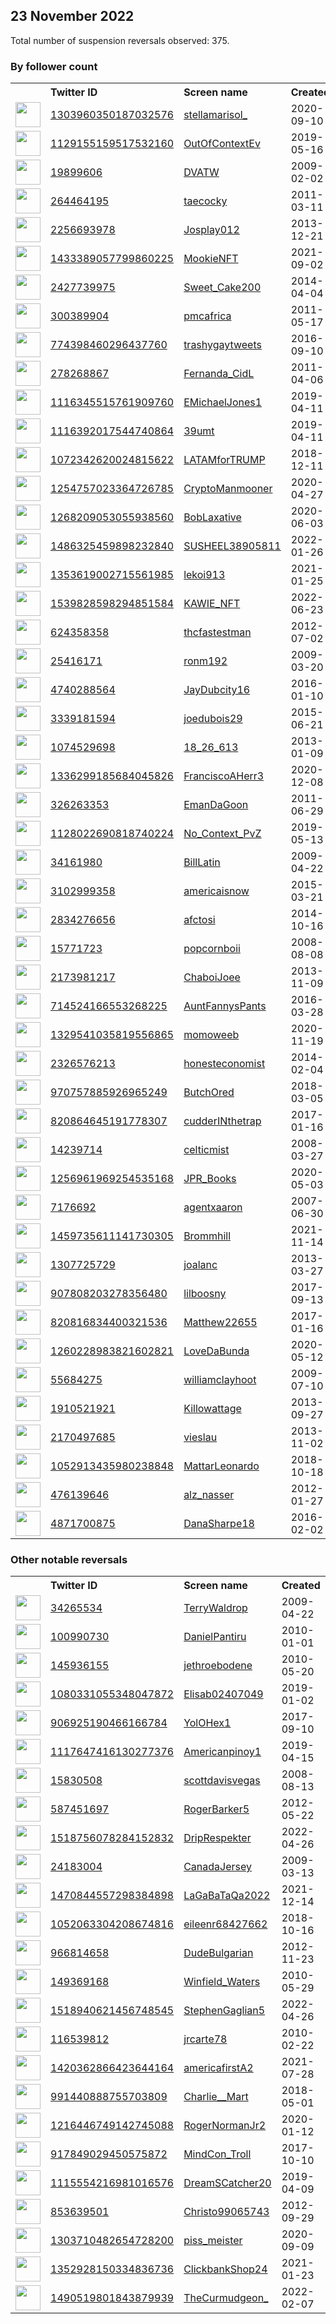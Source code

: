 
## 23 November 2022
Total number of suspension reversals observed: 375.

### By follower count
<table><tr><th></th><th align="left">Twitter ID</th><th align="left">Screen name</th>
<th align="left">Created</th><th align="left">Status</th><th align="left">Suspended</th><th align="left">Followers</th>
<tr><td><a href="https://pbs.twimg.com/profile_images/1616505595472842755/2-ROD5Zl_normal.jpg"><img src="https://pbs.twimg.com/profile_images/1616505595472842755/2-ROD5Zl_normal.jpg" width="40px" height="40px" align="center"/></a></td><td><a href="https://twitter.com/intent/user?user_id=1303960350187032576">1303960350187032576</a></td><td><a href="https://twitter.com/stellamarisol_">stellamarisol_</a></td><td>2020-09-10</td><td align="center"></td><td>2022-11-12</td><td>430958</td></tr>
<tr><td><a href="https://pbs.twimg.com/profile_images/1595321120512770050/w7Pog7NP_normal.jpg"><img src="https://pbs.twimg.com/profile_images/1595321120512770050/w7Pog7NP_normal.jpg" width="40px" height="40px" align="center"/></a></td><td><a href="https://twitter.com/intent/user?user_id=1129155159517532160">1129155159517532160</a></td><td><a href="https://twitter.com/OutOfContextEv">OutOfContextEv</a></td><td>2019-05-16</td><td align="center"></td><td></td><td>397509</td></tr>
<tr><td><a href="https://pbs.twimg.com/profile_images/1214971037420605441/zsclHUeE_normal.jpg"><img src="https://pbs.twimg.com/profile_images/1214971037420605441/zsclHUeE_normal.jpg" width="40px" height="40px" align="center"/></a></td><td><a href="https://twitter.com/intent/user?user_id=19899606">19899606</a></td><td><a href="https://twitter.com/DVATW">DVATW</a></td><td>2009-02-02</td><td align="center">✔️</td><td></td><td>183558</td></tr>
<tr><td><a href="https://pbs.twimg.com/profile_images/1621616216325476353/PBZhzS31_normal.jpg"><img src="https://pbs.twimg.com/profile_images/1621616216325476353/PBZhzS31_normal.jpg" width="40px" height="40px" align="center"/></a></td><td><a href="https://twitter.com/intent/user?user_id=264464195">264464195</a></td><td><a href="https://twitter.com/taecocky">taecocky</a></td><td>2011-03-11</td><td align="center"></td><td></td><td>115930</td></tr>
<tr><td><a href="https://pbs.twimg.com/profile_images/1310271969607266307/Rvx2_Tga_normal.png"><img src="https://pbs.twimg.com/profile_images/1310271969607266307/Rvx2_Tga_normal.png" width="40px" height="40px" align="center"/></a></td><td><a href="https://twitter.com/intent/user?user_id=2256693978">2256693978</a></td><td><a href="https://twitter.com/Josplay012">Josplay012</a></td><td>2013-12-21</td><td align="center"></td><td></td><td>111484</td></tr>
<tr><td><a href="https://pbs.twimg.com/profile_images/1504586854900842499/4H_g9ddX_normal.jpg"><img src="https://pbs.twimg.com/profile_images/1504586854900842499/4H_g9ddX_normal.jpg" width="40px" height="40px" align="center"/></a></td><td><a href="https://twitter.com/intent/user?user_id=1433389057799860225">1433389057799860225</a></td><td><a href="https://twitter.com/MookieNFT">MookieNFT</a></td><td>2021-09-02</td><td align="center"></td><td>2022-11-08</td><td>95644</td></tr>
<tr><td><a href="https://pbs.twimg.com/profile_images/793133142634668033/2nPeCL0n_normal.jpg"><img src="https://pbs.twimg.com/profile_images/793133142634668033/2nPeCL0n_normal.jpg" width="40px" height="40px" align="center"/></a></td><td><a href="https://twitter.com/intent/user?user_id=2427739975">2427739975</a></td><td><a href="https://twitter.com/Sweet_Cake200">Sweet_Cake200</a></td><td>2014-04-04</td><td align="center"></td><td>2022-10-16</td><td>91277</td></tr>
<tr><td><a href="https://pbs.twimg.com/profile_images/1621916895380119552/GWGwWx8o_normal.jpg"><img src="https://pbs.twimg.com/profile_images/1621916895380119552/GWGwWx8o_normal.jpg" width="40px" height="40px" align="center"/></a></td><td><a href="https://twitter.com/intent/user?user_id=300389904">300389904</a></td><td><a href="https://twitter.com/pmcafrica">pmcafrica</a></td><td>2011-05-17</td><td align="center"></td><td></td><td>78590</td></tr>
<tr><td><a href="https://pbs.twimg.com/profile_images/1612010236516405248/K9oOtYwQ_normal.jpg"><img src="https://pbs.twimg.com/profile_images/1612010236516405248/K9oOtYwQ_normal.jpg" width="40px" height="40px" align="center"/></a></td><td><a href="https://twitter.com/intent/user?user_id=774398460296437760">774398460296437760</a></td><td><a href="https://twitter.com/trashygaytweets">trashygaytweets</a></td><td>2016-09-10</td><td align="center"></td><td></td><td>60247</td></tr>
<tr><td><a href="https://pbs.twimg.com/profile_images/1623422141252116484/jseb7rhZ_normal.jpg"><img src="https://pbs.twimg.com/profile_images/1623422141252116484/jseb7rhZ_normal.jpg" width="40px" height="40px" align="center"/></a></td><td><a href="https://twitter.com/intent/user?user_id=278268867">278268867</a></td><td><a href="https://twitter.com/Fernanda_CidL">Fernanda_CidL</a></td><td>2011-04-06</td><td align="center"></td><td></td><td>45172</td></tr>
<tr><td><a href="https://pbs.twimg.com/profile_images/1227682785562746881/Whu8v_Yz_normal.jpg"><img src="https://pbs.twimg.com/profile_images/1227682785562746881/Whu8v_Yz_normal.jpg" width="40px" height="40px" align="center"/></a></td><td><a href="https://twitter.com/intent/user?user_id=1116345515761909760">1116345515761909760</a></td><td><a href="https://twitter.com/EMichaelJones1">EMichaelJones1</a></td><td>2019-04-11</td><td align="center"></td><td></td><td>40400</td></tr>
<tr><td><a href="https://pbs.twimg.com/profile_images/1606016069998678039/N0TaQCdS_normal.jpg"><img src="https://pbs.twimg.com/profile_images/1606016069998678039/N0TaQCdS_normal.jpg" width="40px" height="40px" align="center"/></a></td><td><a href="https://twitter.com/intent/user?user_id=1116392017544740864">1116392017544740864</a></td><td><a href="https://twitter.com/39umt">39umt</a></td><td>2019-04-11</td><td align="center"></td><td>2022-11-17</td><td>36818</td></tr>
<tr><td><a href="https://pbs.twimg.com/profile_images/1409317375665709059/sCLKN_JJ_normal.jpg"><img src="https://pbs.twimg.com/profile_images/1409317375665709059/sCLKN_JJ_normal.jpg" width="40px" height="40px" align="center"/></a></td><td><a href="https://twitter.com/intent/user?user_id=1072342620024815622">1072342620024815622</a></td><td><a href="https://twitter.com/LATAMforTRUMP">LATAMforTRUMP</a></td><td>2018-12-11</td><td align="center"></td><td>2022-10-29</td><td>34419</td></tr>
<tr><td><a href="https://pbs.twimg.com/profile_images/1548709772958248962/OYaJU2LI_normal.jpg"><img src="https://pbs.twimg.com/profile_images/1548709772958248962/OYaJU2LI_normal.jpg" width="40px" height="40px" align="center"/></a></td><td><a href="https://twitter.com/intent/user?user_id=1254757023364726785">1254757023364726785</a></td><td><a href="https://twitter.com/CryptoManmooner">CryptoManmooner</a></td><td>2020-04-27</td><td align="center"></td><td>2022-11-08</td><td>34313</td></tr>
<tr><td><a href="https://pbs.twimg.com/profile_images/1600988046240907264/OGkEfZ8v_normal.jpg"><img src="https://pbs.twimg.com/profile_images/1600988046240907264/OGkEfZ8v_normal.jpg" width="40px" height="40px" align="center"/></a></td><td><a href="https://twitter.com/intent/user?user_id=1268209053055938560">1268209053055938560</a></td><td><a href="https://twitter.com/BobLaxative">BobLaxative</a></td><td>2020-06-03</td><td align="center"></td><td>2022-09-01</td><td>30521</td></tr>
<tr><td><a href="https://pbs.twimg.com/profile_images/1622794564590522368/AwKP5X_c_normal.jpg"><img src="https://pbs.twimg.com/profile_images/1622794564590522368/AwKP5X_c_normal.jpg" width="40px" height="40px" align="center"/></a></td><td><a href="https://twitter.com/intent/user?user_id=1486325459898232840">1486325459898232840</a></td><td><a href="https://twitter.com/SUSHEEL38905811">SUSHEEL38905811</a></td><td>2022-01-26</td><td align="center">🚫</td><td>2022-11-10</td><td>29930</td></tr>
<tr><td><a href="https://pbs.twimg.com/profile_images/1611416832707297281/2wjJxGiF_normal.jpg"><img src="https://pbs.twimg.com/profile_images/1611416832707297281/2wjJxGiF_normal.jpg" width="40px" height="40px" align="center"/></a></td><td><a href="https://twitter.com/intent/user?user_id=1353619002715561985">1353619002715561985</a></td><td><a href="https://twitter.com/lekoi913">lekoi913</a></td><td>2021-01-25</td><td align="center"></td><td>2022-11-17</td><td>27141</td></tr>
<tr><td><a href="https://pbs.twimg.com/profile_images/1573303360597348352/N43e4PNm_normal.jpg"><img src="https://pbs.twimg.com/profile_images/1573303360597348352/N43e4PNm_normal.jpg" width="40px" height="40px" align="center"/></a></td><td><a href="https://twitter.com/intent/user?user_id=1539828598294851584">1539828598294851584</a></td><td><a href="https://twitter.com/KAWIE_NFT">KAWIE_NFT</a></td><td>2022-06-23</td><td align="center"></td><td>2022-11-08</td><td>15374</td></tr>
<tr><td><a href="https://pbs.twimg.com/profile_images/1612672435601408000/Lb8hzI7T_normal.jpg"><img src="https://pbs.twimg.com/profile_images/1612672435601408000/Lb8hzI7T_normal.jpg" width="40px" height="40px" align="center"/></a></td><td><a href="https://twitter.com/intent/user?user_id=624358358">624358358</a></td><td><a href="https://twitter.com/thcfastestman">thcfastestman</a></td><td>2012-07-02</td><td align="center"></td><td></td><td>12373</td></tr>
<tr><td><a href="https://pbs.twimg.com/profile_images/1518706878661996544/geXH4Ddx_normal.jpg"><img src="https://pbs.twimg.com/profile_images/1518706878661996544/geXH4Ddx_normal.jpg" width="40px" height="40px" align="center"/></a></td><td><a href="https://twitter.com/intent/user?user_id=25416171">25416171</a></td><td><a href="https://twitter.com/ronm192">ronm192</a></td><td>2009-03-20</td><td align="center"></td><td>2022-11-08</td><td>10999</td></tr>
<tr><td><a href="https://pbs.twimg.com/profile_images/1378054708321996803/SUXjPFio_normal.jpg"><img src="https://pbs.twimg.com/profile_images/1378054708321996803/SUXjPFio_normal.jpg" width="40px" height="40px" align="center"/></a></td><td><a href="https://twitter.com/intent/user?user_id=4740288564">4740288564</a></td><td><a href="https://twitter.com/JayDubcity16">JayDubcity16</a></td><td>2016-01-10</td><td align="center"></td><td></td><td>9729</td></tr>
<tr><td><a href="https://pbs.twimg.com/profile_images/1601202363859075072/lqbZrK_e_normal.jpg"><img src="https://pbs.twimg.com/profile_images/1601202363859075072/lqbZrK_e_normal.jpg" width="40px" height="40px" align="center"/></a></td><td><a href="https://twitter.com/intent/user?user_id=3339181594">3339181594</a></td><td><a href="https://twitter.com/joedubois29">joedubois29</a></td><td>2015-06-21</td><td align="center"></td><td>2022-11-21</td><td>9326</td></tr>
<tr><td><a href="https://pbs.twimg.com/profile_images/965959012905713669/_e0oncuS_normal.jpg"><img src="https://pbs.twimg.com/profile_images/965959012905713669/_e0oncuS_normal.jpg" width="40px" height="40px" align="center"/></a></td><td><a href="https://twitter.com/intent/user?user_id=1074529698">1074529698</a></td><td><a href="https://twitter.com/18_26_613">18_26_613</a></td><td>2013-01-09</td><td align="center"></td><td></td><td>8545</td></tr>
<tr><td><a href="https://pbs.twimg.com/profile_images/1336299378718466048/6kYcScN3_normal.jpg"><img src="https://pbs.twimg.com/profile_images/1336299378718466048/6kYcScN3_normal.jpg" width="40px" height="40px" align="center"/></a></td><td><a href="https://twitter.com/intent/user?user_id=1336299185684045826">1336299185684045826</a></td><td><a href="https://twitter.com/FranciscoAHerr3">FranciscoAHerr3</a></td><td>2020-12-08</td><td align="center"></td><td>2022-11-08</td><td>8194</td></tr>
<tr><td><a href="https://pbs.twimg.com/profile_images/740423045123309569/wKVmrxGP_normal.jpg"><img src="https://pbs.twimg.com/profile_images/740423045123309569/wKVmrxGP_normal.jpg" width="40px" height="40px" align="center"/></a></td><td><a href="https://twitter.com/intent/user?user_id=326263353">326263353</a></td><td><a href="https://twitter.com/EmanDaGoon">EmanDaGoon</a></td><td>2011-06-29</td><td align="center"></td><td></td><td>8189</td></tr>
<tr><td><a href="https://pbs.twimg.com/profile_images/1598921528283828225/jWi-bw0f_normal.jpg"><img src="https://pbs.twimg.com/profile_images/1598921528283828225/jWi-bw0f_normal.jpg" width="40px" height="40px" align="center"/></a></td><td><a href="https://twitter.com/intent/user?user_id=1128022690818740224">1128022690818740224</a></td><td><a href="https://twitter.com/No_Context_PvZ">No_Context_PvZ</a></td><td>2019-05-13</td><td align="center"></td><td></td><td>7718</td></tr>
<tr><td><a href="https://pbs.twimg.com/profile_images/1613923695227199493/TnNHzBJL_normal.png"><img src="https://pbs.twimg.com/profile_images/1613923695227199493/TnNHzBJL_normal.png" width="40px" height="40px" align="center"/></a></td><td><a href="https://twitter.com/intent/user?user_id=34161980">34161980</a></td><td><a href="https://twitter.com/BillLatin">BillLatin</a></td><td>2009-04-22</td><td align="center"></td><td>2022-11-08</td><td>7237</td></tr>
<tr><td><a href="https://pbs.twimg.com/profile_images/1596436856467513345/etd8wTs6_normal.jpg"><img src="https://pbs.twimg.com/profile_images/1596436856467513345/etd8wTs6_normal.jpg" width="40px" height="40px" align="center"/></a></td><td><a href="https://twitter.com/intent/user?user_id=3102999358">3102999358</a></td><td><a href="https://twitter.com/americaisnow">americaisnow</a></td><td>2015-03-21</td><td align="center"></td><td></td><td>6546</td></tr>
<tr><td><a href="https://pbs.twimg.com/profile_images/1609825993161687046/45Hkb90g_normal.jpg"><img src="https://pbs.twimg.com/profile_images/1609825993161687046/45Hkb90g_normal.jpg" width="40px" height="40px" align="center"/></a></td><td><a href="https://twitter.com/intent/user?user_id=2834276656">2834276656</a></td><td><a href="https://twitter.com/afctosi">afctosi</a></td><td>2014-10-16</td><td align="center"></td><td></td><td>5831</td></tr>
<tr><td><a href="https://pbs.twimg.com/profile_images/1483991380577841152/frmHUCk0_normal.jpg"><img src="https://pbs.twimg.com/profile_images/1483991380577841152/frmHUCk0_normal.jpg" width="40px" height="40px" align="center"/></a></td><td><a href="https://twitter.com/intent/user?user_id=15771723">15771723</a></td><td><a href="https://twitter.com/popcornboii">popcornboii</a></td><td>2008-08-08</td><td align="center"></td><td>2022-11-08</td><td>5816</td></tr>
<tr><td><a href="https://pbs.twimg.com/profile_images/820860009823223808/IhlxZ_HK_normal.jpg"><img src="https://pbs.twimg.com/profile_images/820860009823223808/IhlxZ_HK_normal.jpg" width="40px" height="40px" align="center"/></a></td><td><a href="https://twitter.com/intent/user?user_id=2173981217">2173981217</a></td><td><a href="https://twitter.com/ChaboiJoee">ChaboiJoee</a></td><td>2013-11-09</td><td align="center"></td><td></td><td>5330</td></tr>
<tr><td><a href="https://pbs.twimg.com/profile_images/1122248352643657729/4H2PWf9o_normal.jpg"><img src="https://pbs.twimg.com/profile_images/1122248352643657729/4H2PWf9o_normal.jpg" width="40px" height="40px" align="center"/></a></td><td><a href="https://twitter.com/intent/user?user_id=714524166553268225">714524166553268225</a></td><td><a href="https://twitter.com/AuntFannysPants">AuntFannysPants</a></td><td>2016-03-28</td><td align="center"></td><td></td><td>5160</td></tr>
<tr><td><a href="https://pbs.twimg.com/profile_images/1531707634683809792/KG0ZZ8c4_normal.jpg"><img src="https://pbs.twimg.com/profile_images/1531707634683809792/KG0ZZ8c4_normal.jpg" width="40px" height="40px" align="center"/></a></td><td><a href="https://twitter.com/intent/user?user_id=1329541035819556865">1329541035819556865</a></td><td><a href="https://twitter.com/momoweeb">momoweeb</a></td><td>2020-11-19</td><td align="center"></td><td>2022-07-21</td><td>4757</td></tr>
<tr><td><a href="https://pbs.twimg.com/profile_images/620278721770094592/PwnyaW1z_normal.jpg"><img src="https://pbs.twimg.com/profile_images/620278721770094592/PwnyaW1z_normal.jpg" width="40px" height="40px" align="center"/></a></td><td><a href="https://twitter.com/intent/user?user_id=2326576213">2326576213</a></td><td><a href="https://twitter.com/honesteconomist">honesteconomist</a></td><td>2014-02-04</td><td align="center"></td><td></td><td>4624</td></tr>
<tr><td><a href="https://pbs.twimg.com/profile_images/1095832871493922816/ZvWUOKuv_normal.jpg"><img src="https://pbs.twimg.com/profile_images/1095832871493922816/ZvWUOKuv_normal.jpg" width="40px" height="40px" align="center"/></a></td><td><a href="https://twitter.com/intent/user?user_id=970757885926965249">970757885926965249</a></td><td><a href="https://twitter.com/ButchOred">ButchOred</a></td><td>2018-03-05</td><td align="center"></td><td></td><td>4409</td></tr>
<tr><td><a href="https://pbs.twimg.com/profile_images/1074508121375006720/I3vp6Jm9_normal.jpg"><img src="https://pbs.twimg.com/profile_images/1074508121375006720/I3vp6Jm9_normal.jpg" width="40px" height="40px" align="center"/></a></td><td><a href="https://twitter.com/intent/user?user_id=820864645191778307">820864645191778307</a></td><td><a href="https://twitter.com/cudderINthetrap">cudderINthetrap</a></td><td>2017-01-16</td><td align="center"></td><td></td><td>4312</td></tr>
<tr><td><a href="https://pbs.twimg.com/profile_images/907438256324669440/7sxzZo7D_normal.jpg"><img src="https://pbs.twimg.com/profile_images/907438256324669440/7sxzZo7D_normal.jpg" width="40px" height="40px" align="center"/></a></td><td><a href="https://twitter.com/intent/user?user_id=14239714">14239714</a></td><td><a href="https://twitter.com/celticmist">celticmist</a></td><td>2008-03-27</td><td align="center"></td><td>2022-10-28</td><td>4292</td></tr>
<tr><td><a href="https://pbs.twimg.com/profile_images/1286459029905121284/ua6rkupt_normal.jpg"><img src="https://pbs.twimg.com/profile_images/1286459029905121284/ua6rkupt_normal.jpg" width="40px" height="40px" align="center"/></a></td><td><a href="https://twitter.com/intent/user?user_id=1256961969254535168">1256961969254535168</a></td><td><a href="https://twitter.com/JPR_Books">JPR_Books</a></td><td>2020-05-03</td><td align="center"></td><td>2022-11-14</td><td>4051</td></tr>
<tr><td><a href="https://pbs.twimg.com/profile_images/1512115147245907968/hbctlb8k_normal.png"><img src="https://pbs.twimg.com/profile_images/1512115147245907968/hbctlb8k_normal.png" width="40px" height="40px" align="center"/></a></td><td><a href="https://twitter.com/intent/user?user_id=7176692">7176692</a></td><td><a href="https://twitter.com/agentxaaron">agentxaaron</a></td><td>2007-06-30</td><td align="center"></td><td>2022-11-08</td><td>3908</td></tr>
<tr><td><a href="https://pbs.twimg.com/profile_images/1523070297695567872/Lcon6rF5_normal.jpg"><img src="https://pbs.twimg.com/profile_images/1523070297695567872/Lcon6rF5_normal.jpg" width="40px" height="40px" align="center"/></a></td><td><a href="https://twitter.com/intent/user?user_id=1459735611141730305">1459735611141730305</a></td><td><a href="https://twitter.com/Brommhill">Brommhill</a></td><td>2021-11-14</td><td align="center"></td><td>2022-11-08</td><td>3807</td></tr>
<tr><td><a href="https://pbs.twimg.com/profile_images/795613694831038464/NiH48We2_normal.jpg"><img src="https://pbs.twimg.com/profile_images/795613694831038464/NiH48We2_normal.jpg" width="40px" height="40px" align="center"/></a></td><td><a href="https://twitter.com/intent/user?user_id=1307725729">1307725729</a></td><td><a href="https://twitter.com/joalanc">joalanc</a></td><td>2013-03-27</td><td align="center"></td><td>2022-11-08</td><td>3463</td></tr>
<tr><td><a href="https://pbs.twimg.com/profile_images/1595987343646801920/tEn7ebnb_normal.jpg"><img src="https://pbs.twimg.com/profile_images/1595987343646801920/tEn7ebnb_normal.jpg" width="40px" height="40px" align="center"/></a></td><td><a href="https://twitter.com/intent/user?user_id=907808203278356480">907808203278356480</a></td><td><a href="https://twitter.com/lilboosny">lilboosny</a></td><td>2017-09-13</td><td align="center"></td><td></td><td>3052</td></tr>
<tr><td><a href="https://pbs.twimg.com/profile_images/1204236681626476544/6LGiv8Po_normal.jpg"><img src="https://pbs.twimg.com/profile_images/1204236681626476544/6LGiv8Po_normal.jpg" width="40px" height="40px" align="center"/></a></td><td><a href="https://twitter.com/intent/user?user_id=820816834400321536">820816834400321536</a></td><td><a href="https://twitter.com/Matthew22655">Matthew22655</a></td><td>2017-01-16</td><td align="center">🚫</td><td></td><td>3028</td></tr>
<tr><td><a href="https://pbs.twimg.com/profile_images/1541835756209143808/wQ1uSK6Q_normal.jpg"><img src="https://pbs.twimg.com/profile_images/1541835756209143808/wQ1uSK6Q_normal.jpg" width="40px" height="40px" align="center"/></a></td><td><a href="https://twitter.com/intent/user?user_id=1260228983821602821">1260228983821602821</a></td><td><a href="https://twitter.com/LoveDaBunda">LoveDaBunda</a></td><td>2020-05-12</td><td align="center"></td><td>2022-11-08</td><td>2784</td></tr>
<tr><td><a href="https://pbs.twimg.com/profile_images/1623005172283715601/fLqF00SP_normal.png"><img src="https://pbs.twimg.com/profile_images/1623005172283715601/fLqF00SP_normal.png" width="40px" height="40px" align="center"/></a></td><td><a href="https://twitter.com/intent/user?user_id=55684275">55684275</a></td><td><a href="https://twitter.com/williamclayhoot">williamclayhoot</a></td><td>2009-07-10</td><td align="center"></td><td>2022-11-08</td><td>2766</td></tr>
<tr><td><a href="https://pbs.twimg.com/profile_images/1044403905814253568/p8KPzm1c_normal.jpg"><img src="https://pbs.twimg.com/profile_images/1044403905814253568/p8KPzm1c_normal.jpg" width="40px" height="40px" align="center"/></a></td><td><a href="https://twitter.com/intent/user?user_id=1910521921">1910521921</a></td><td><a href="https://twitter.com/Killowattage">Killowattage</a></td><td>2013-09-27</td><td align="center">🚫</td><td></td><td>2730</td></tr>
<tr><td><a href="https://pbs.twimg.com/profile_images/1203386343772045313/cm7eRIQe_normal.jpg"><img src="https://pbs.twimg.com/profile_images/1203386343772045313/cm7eRIQe_normal.jpg" width="40px" height="40px" align="center"/></a></td><td><a href="https://twitter.com/intent/user?user_id=2170497685">2170497685</a></td><td><a href="https://twitter.com/vieslau">vieslau</a></td><td>2013-11-02</td><td align="center"></td><td></td><td>2701</td></tr>
<tr><td><a href="https://pbs.twimg.com/profile_images/1437057597367066633/YFYnZacO_normal.jpg"><img src="https://pbs.twimg.com/profile_images/1437057597367066633/YFYnZacO_normal.jpg" width="40px" height="40px" align="center"/></a></td><td><a href="https://twitter.com/intent/user?user_id=1052913435980238848">1052913435980238848</a></td><td><a href="https://twitter.com/MattarLeonardo">MattarLeonardo</a></td><td>2018-10-18</td><td align="center"></td><td>2022-09-08</td><td>2695</td></tr>
<tr><td><a href="https://pbs.twimg.com/profile_images/752102190454538240/5wHQ75v0_normal.jpg"><img src="https://pbs.twimg.com/profile_images/752102190454538240/5wHQ75v0_normal.jpg" width="40px" height="40px" align="center"/></a></td><td><a href="https://twitter.com/intent/user?user_id=476139646">476139646</a></td><td><a href="https://twitter.com/alz_nasser">alz_nasser</a></td><td>2012-01-27</td><td align="center"></td><td></td><td>2558</td></tr>
<tr><td><a href="https://pbs.twimg.com/profile_images/1010280043682193411/vdiCvaX0_normal.jpg"><img src="https://pbs.twimg.com/profile_images/1010280043682193411/vdiCvaX0_normal.jpg" width="40px" height="40px" align="center"/></a></td><td><a href="https://twitter.com/intent/user?user_id=4871700875">4871700875</a></td><td><a href="https://twitter.com/DanaSharpe18">DanaSharpe18</a></td><td>2016-02-02</td><td align="center"></td><td></td><td>2421</td></tr>
</table>

### Other notable reversals
<table><tr><th></th><th align="left">Twitter ID</th><th align="left">Screen name</th>
<th align="left">Created</th><th align="left">Status</th><th align="left">Suspended</th><th align="left">Followers</th>
<tr><td><a href="https://pbs.twimg.com/profile_images/1549400573174288385/wJqvYW6d_normal.jpg"><img src="https://pbs.twimg.com/profile_images/1549400573174288385/wJqvYW6d_normal.jpg" width="40px" height="40px" align="center"/></a></td><td><a href="https://twitter.com/intent/user?user_id=34265534">34265534</a></td><td><a href="https://twitter.com/TerryWaldrop">TerryWaldrop</a></td><td>2009-04-22</td><td align="center"></td><td>2022-10-29</td><td>2073</td></tr>
<tr><td><a href="https://pbs.twimg.com/profile_images/1545864613568421889/puFTzZWy_normal.jpg"><img src="https://pbs.twimg.com/profile_images/1545864613568421889/puFTzZWy_normal.jpg" width="40px" height="40px" align="center"/></a></td><td><a href="https://twitter.com/intent/user?user_id=100990730">100990730</a></td><td><a href="https://twitter.com/DanielPantiru">DanielPantiru</a></td><td>2010-01-01</td><td align="center"></td><td>2022-11-07</td><td>265</td></tr>
<tr><td><a href="https://pbs.twimg.com/profile_images/1539703880262352896/dHn-3dLT_normal.jpg"><img src="https://pbs.twimg.com/profile_images/1539703880262352896/dHn-3dLT_normal.jpg" width="40px" height="40px" align="center"/></a></td><td><a href="https://twitter.com/intent/user?user_id=145936155">145936155</a></td><td><a href="https://twitter.com/jethroebodene">jethroebodene</a></td><td>2010-05-20</td><td align="center"></td><td>2022-11-08</td><td>2345</td></tr>
<tr><td><a href="https://abs.twimg.com/sticky/default_profile_images/default_profile_normal.png"><img src="https://abs.twimg.com/sticky/default_profile_images/default_profile_normal.png" width="40px" height="40px" align="center"/></a></td><td><a href="https://twitter.com/intent/user?user_id=1080331055348047872">1080331055348047872</a></td><td><a href="https://twitter.com/Elisab02407049">Elisab02407049</a></td><td>2019-01-02</td><td align="center">🚫</td><td>2022-11-08</td><td>20</td></tr>
<tr><td><a href="https://pbs.twimg.com/profile_images/1597462088347099137/Z2bbdPeP_normal.jpg"><img src="https://pbs.twimg.com/profile_images/1597462088347099137/Z2bbdPeP_normal.jpg" width="40px" height="40px" align="center"/></a></td><td><a href="https://twitter.com/intent/user?user_id=906925190466166784">906925190466166784</a></td><td><a href="https://twitter.com/YolOHex1">YolOHex1</a></td><td>2017-09-10</td><td align="center"></td><td>2022-11-08</td><td>714</td></tr>
<tr><td><a href="https://pbs.twimg.com/profile_images/1443978047472943108/5SzGCErj_normal.jpg"><img src="https://pbs.twimg.com/profile_images/1443978047472943108/5SzGCErj_normal.jpg" width="40px" height="40px" align="center"/></a></td><td><a href="https://twitter.com/intent/user?user_id=1117647416130277376">1117647416130277376</a></td><td><a href="https://twitter.com/Americanpinoy1">Americanpinoy1</a></td><td>2019-04-15</td><td align="center"></td><td>2022-10-20</td><td>878</td></tr>
<tr><td><a href="https://pbs.twimg.com/profile_images/1209891783296946176/AQEs9sIq_normal.jpg"><img src="https://pbs.twimg.com/profile_images/1209891783296946176/AQEs9sIq_normal.jpg" width="40px" height="40px" align="center"/></a></td><td><a href="https://twitter.com/intent/user?user_id=15830508">15830508</a></td><td><a href="https://twitter.com/scottdavisvegas">scottdavisvegas</a></td><td>2008-08-13</td><td align="center"></td><td></td><td>1221</td></tr>
<tr><td><a href="https://pbs.twimg.com/profile_images/1023657646463885315/NXtot6mB_normal.jpg"><img src="https://pbs.twimg.com/profile_images/1023657646463885315/NXtot6mB_normal.jpg" width="40px" height="40px" align="center"/></a></td><td><a href="https://twitter.com/intent/user?user_id=587451697">587451697</a></td><td><a href="https://twitter.com/RogerBarker5">RogerBarker5</a></td><td>2012-05-22</td><td align="center"></td><td>2022-10-29</td><td>2329</td></tr>
<tr><td><a href="https://pbs.twimg.com/profile_images/1518790847365591041/aBgdcaFz_normal.jpg"><img src="https://pbs.twimg.com/profile_images/1518790847365591041/aBgdcaFz_normal.jpg" width="40px" height="40px" align="center"/></a></td><td><a href="https://twitter.com/intent/user?user_id=1518756078284152832">1518756078284152832</a></td><td><a href="https://twitter.com/DripRespekter">DripRespekter</a></td><td>2022-04-26</td><td align="center">🚫</td><td>2022-11-19</td><td>104</td></tr>
<tr><td><a href="https://pbs.twimg.com/profile_images/1396449020709675018/oeOwjV-g_normal.jpg"><img src="https://pbs.twimg.com/profile_images/1396449020709675018/oeOwjV-g_normal.jpg" width="40px" height="40px" align="center"/></a></td><td><a href="https://twitter.com/intent/user?user_id=24183004">24183004</a></td><td><a href="https://twitter.com/CanadaJersey">CanadaJersey</a></td><td>2009-03-13</td><td align="center">🚫</td><td>2022-11-08</td><td>560</td></tr>
<tr><td><a href="https://pbs.twimg.com/profile_images/1582088042399125504/-3gYsBbW_normal.jpg"><img src="https://pbs.twimg.com/profile_images/1582088042399125504/-3gYsBbW_normal.jpg" width="40px" height="40px" align="center"/></a></td><td><a href="https://twitter.com/intent/user?user_id=1470844557298384898">1470844557298384898</a></td><td><a href="https://twitter.com/LaGaBaTaQa2022">LaGaBaTaQa2022</a></td><td>2021-12-14</td><td align="center"></td><td>2022-11-08</td><td>587</td></tr>
<tr><td><a href="https://pbs.twimg.com/profile_images/1604176215908044800/2QPE4UyB_normal.jpg"><img src="https://pbs.twimg.com/profile_images/1604176215908044800/2QPE4UyB_normal.jpg" width="40px" height="40px" align="center"/></a></td><td><a href="https://twitter.com/intent/user?user_id=1052063304208674816">1052063304208674816</a></td><td><a href="https://twitter.com/eileenr68427662">eileenr68427662</a></td><td>2018-10-16</td><td align="center"></td><td>2022-10-29</td><td>531</td></tr>
<tr><td><a href="https://pbs.twimg.com/profile_images/1223354678035013632/r_C7HSgb_normal.jpg"><img src="https://pbs.twimg.com/profile_images/1223354678035013632/r_C7HSgb_normal.jpg" width="40px" height="40px" align="center"/></a></td><td><a href="https://twitter.com/intent/user?user_id=966814658">966814658</a></td><td><a href="https://twitter.com/DudeBulgarian">DudeBulgarian</a></td><td>2012-11-23</td><td align="center"></td><td>2022-11-20</td><td>19</td></tr>
<tr><td><a href="https://pbs.twimg.com/profile_images/2624801663/adxpkbrdfx3t6co00hm6_normal.jpeg"><img src="https://pbs.twimg.com/profile_images/2624801663/adxpkbrdfx3t6co00hm6_normal.jpeg" width="40px" height="40px" align="center"/></a></td><td><a href="https://twitter.com/intent/user?user_id=149369168">149369168</a></td><td><a href="https://twitter.com/Winfield_Waters">Winfield_Waters</a></td><td>2010-05-29</td><td align="center">🔒🚫</td><td>2022-11-08</td><td>68</td></tr>
<tr><td><a href="https://pbs.twimg.com/profile_images/1595582996295426049/yvOmsv6X_normal.jpg"><img src="https://pbs.twimg.com/profile_images/1595582996295426049/yvOmsv6X_normal.jpg" width="40px" height="40px" align="center"/></a></td><td><a href="https://twitter.com/intent/user?user_id=1518940621456748545">1518940621456748545</a></td><td><a href="https://twitter.com/StephenGaglian5">StephenGaglian5</a></td><td>2022-04-26</td><td align="center"></td><td>2022-10-07</td><td>1090</td></tr>
<tr><td><a href="https://pbs.twimg.com/profile_images/1565422978111885315/4kQXizUY_normal.jpg"><img src="https://pbs.twimg.com/profile_images/1565422978111885315/4kQXizUY_normal.jpg" width="40px" height="40px" align="center"/></a></td><td><a href="https://twitter.com/intent/user?user_id=116539812">116539812</a></td><td><a href="https://twitter.com/jrcarte78">jrcarte78</a></td><td>2010-02-22</td><td align="center">🚫</td><td>2022-11-08</td><td>24</td></tr>
<tr><td><a href="https://pbs.twimg.com/profile_images/1420363052860514309/4w2I_Z1C_normal.jpg"><img src="https://pbs.twimg.com/profile_images/1420363052860514309/4w2I_Z1C_normal.jpg" width="40px" height="40px" align="center"/></a></td><td><a href="https://twitter.com/intent/user?user_id=1420362866423644164">1420362866423644164</a></td><td><a href="https://twitter.com/americafirstA2">americafirstA2</a></td><td>2021-07-28</td><td align="center"></td><td>2022-09-08</td><td>105</td></tr>
<tr><td><a href="https://pbs.twimg.com/profile_images/1597014184499240960/kwSKODbk_normal.jpg"><img src="https://pbs.twimg.com/profile_images/1597014184499240960/kwSKODbk_normal.jpg" width="40px" height="40px" align="center"/></a></td><td><a href="https://twitter.com/intent/user?user_id=991440888755703809">991440888755703809</a></td><td><a href="https://twitter.com/Charlie__Mart">Charlie__Mart</a></td><td>2018-05-01</td><td align="center"></td><td></td><td>266</td></tr>
<tr><td><a href="https://pbs.twimg.com/profile_images/1263470826977886211/wlQmS0UE_normal.jpg"><img src="https://pbs.twimg.com/profile_images/1263470826977886211/wlQmS0UE_normal.jpg" width="40px" height="40px" align="center"/></a></td><td><a href="https://twitter.com/intent/user?user_id=1216446749142745088">1216446749142745088</a></td><td><a href="https://twitter.com/RogerNormanJr2">RogerNormanJr2</a></td><td>2020-01-12</td><td align="center"></td><td>2022-11-08</td><td>1380</td></tr>
<tr><td><a href="https://pbs.twimg.com/profile_images/1006080056559579136/hchvPO4U_normal.jpg"><img src="https://pbs.twimg.com/profile_images/1006080056559579136/hchvPO4U_normal.jpg" width="40px" height="40px" align="center"/></a></td><td><a href="https://twitter.com/intent/user?user_id=917849029450575872">917849029450575872</a></td><td><a href="https://twitter.com/MindCon_Troll">MindCon_Troll</a></td><td>2017-10-10</td><td align="center"></td><td></td><td>1024</td></tr>
<tr><td><a href="https://pbs.twimg.com/profile_images/1360433100937977857/3w-4GpYR_normal.jpg"><img src="https://pbs.twimg.com/profile_images/1360433100937977857/3w-4GpYR_normal.jpg" width="40px" height="40px" align="center"/></a></td><td><a href="https://twitter.com/intent/user?user_id=1115554216981016576">1115554216981016576</a></td><td><a href="https://twitter.com/DreamSCatcher20">DreamSCatcher20</a></td><td>2019-04-09</td><td align="center"></td><td>2022-10-29</td><td>517</td></tr>
<tr><td><a href="https://abs.twimg.com/sticky/default_profile_images/default_profile_normal.png"><img src="https://abs.twimg.com/sticky/default_profile_images/default_profile_normal.png" width="40px" height="40px" align="center"/></a></td><td><a href="https://twitter.com/intent/user?user_id=853639501">853639501</a></td><td><a href="https://twitter.com/Christo99065743">Christo99065743</a></td><td>2012-09-29</td><td align="center"></td><td>2022-06-24</td><td>18</td></tr>
<tr><td><a href="https://pbs.twimg.com/profile_images/1352347348169617417/SiseTKGo_normal.jpg"><img src="https://pbs.twimg.com/profile_images/1352347348169617417/SiseTKGo_normal.jpg" width="40px" height="40px" align="center"/></a></td><td><a href="https://twitter.com/intent/user?user_id=1303710482654728200">1303710482654728200</a></td><td><a href="https://twitter.com/piss_meister">piss_meister</a></td><td>2020-09-09</td><td align="center">🔒</td><td></td><td>1413</td></tr>
<tr><td><a href="https://pbs.twimg.com/profile_images/1482876637767417856/AdhkHVBv_normal.jpg"><img src="https://pbs.twimg.com/profile_images/1482876637767417856/AdhkHVBv_normal.jpg" width="40px" height="40px" align="center"/></a></td><td><a href="https://twitter.com/intent/user?user_id=1352928150334836736">1352928150334836736</a></td><td><a href="https://twitter.com/ClickbankShop24">ClickbankShop24</a></td><td>2021-01-23</td><td align="center"></td><td>2022-10-20</td><td>586</td></tr>
<tr><td><a href="https://pbs.twimg.com/profile_images/1525970878344966144/WgUhAeeH_normal.jpg"><img src="https://pbs.twimg.com/profile_images/1525970878344966144/WgUhAeeH_normal.jpg" width="40px" height="40px" align="center"/></a></td><td><a href="https://twitter.com/intent/user?user_id=1490519801843879939">1490519801843879939</a></td><td><a href="https://twitter.com/TheCurmudgeon_">TheCurmudgeon_</a></td><td>2022-02-07</td><td align="center"></td><td>2022-11-08</td><td>45</td></tr>
</table>
